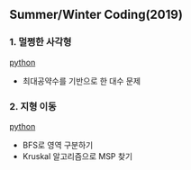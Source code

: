 ## Summer/Winter Coding(2019)

### 1. 멀쩡한 사각형
[python](./멀쩡한%20사각형/solution.py)
- 최대공약수를 기반으로 한 대수 문제 

### 2. 지형 이동
[python](./지형%20이동/solution.py)
- BFS로 영역 구분하기
- Kruskal 알고리즘으로 MSP 찾기